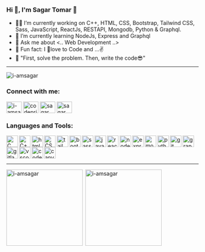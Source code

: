 ### Hi 👋, I'm Sagar Tomar 🤗

- 👨‍💻 I’m currently working on C++, HTML, CSS, Bootstrap, Tailwind CSS, Sass, JavaScript, ReactJs, RESTAPI, Mongodb, Python & Graphql. 
- 📝 I’m currently learning NodeJs, Express and Graphql
- 💬 Ask me about <.. Web Development ..>
- 🌟 Fun fact: I 🥰love to Code and ...✌️ 
- 🤔 "First, solve the problem. Then, write the code😎"

---

<p align="left"> <img src="https://komarev.com/ghpvc/?username=i-amsagar&label=Profile%20views&color=FB2576&style=flat" alt="i-amsagar" /> </p>

<h3 align="left">Connect with me:</h3>
<p align="left">
<a href="https://linkedin.com/in/i-amsagar" target="blank"><img align="center" src="https://raw.githubusercontent.com/rahuldkjain/github-profile-readme-generator/master/src/images/icons/Social/linked-in-alt.svg" alt="i-amsagar" height="30" width="40" /></a>
<a href="https://instagram.com/codeprisms" target="blank"><img align="center" src="https://raw.githubusercontent.com/rahuldkjain/github-profile-readme-generator/master/src/images/icons/Social/instagram.svg" alt="codeprisms" height="30" width="40" /></a>
<a href="https://www.youtube.com/c/SagarDeveloper" target="blank"><img align="center" src="https://raw.githubusercontent.com/rahuldkjain/github-profile-readme-generator/master/src/images/icons/Social/youtube.svg" alt="sagar developer" height="30" width="40" /></a>
<a href="https://www.hackerrank.com/Sagar_Developer" target="blank"><img align="center" src="https://raw.githubusercontent.com/rahuldkjain/github-profile-readme-generator/master/src/images/icons/Social/hackerrank.svg" alt="sagar developer" height="30" width="40" /></a>
</p>

<h3 align="left">Languages and Tools:</h3>
<img src="https://cdn.jsdelivr.net/gh/devicons/devicon/icons/c/c-original.svg" alt="C" width="30px" align="left"/>
<img src="https://cdn.jsdelivr.net/gh/devicons/devicon/icons/cplusplus/cplusplus-original.svg" alt="C++" width="30px" align="left"/>
<img src="https://cdn.jsdelivr.net/gh/devicons/devicon/icons/html5/html5-original.svg" alt="html5" width="30px" align="left"/>
<img src="https://cdn.jsdelivr.net/gh/devicons/devicon/icons/css3/css3-original.svg" alt="CSS" width="30px" align="left"/>
<img src="https://cdn.jsdelivr.net/gh/devicons/devicon/icons/tailwindcss/tailwindcss-plain.svg" alt="tailwindcss" width="30px" align="left"/>
<img src="https://cdn.jsdelivr.net/gh/devicons/devicon/icons/bootstrap/bootstrap-plain.svg" alt="bootstrap" width="30px" align="left"/>
<img src="https://cdn.jsdelivr.net/gh/devicons/devicon/icons/sass/sass-original.svg" alt="sass" width="30px" align="left"/>
<img src="https://cdn.jsdelivr.net/gh/devicons/devicon/icons/javascript/javascript-original.svg" alt="javascript" width="30px" align="left"/>
<img src="https://cdn.jsdelivr.net/gh/devicons/devicon/icons/react/react-original.svg" alt="react" width="30px" align="left"/>
<img src="https://cdn.jsdelivr.net/gh/devicons/devicon/icons/nodejs/nodejs-original.svg" alt="nodejs" width="30px" align="left"/>
<img src="https://cdn.jsdelivr.net/gh/devicons/devicon/icons/express/express-original.svg" alt="express" width="30px" align="left"/>
<img src="https://cdn.jsdelivr.net/gh/devicons/devicon/icons/mongodb/mongodb-original.svg" alt="mongodb" width="30px" align="left"/>
<img src="https://cdn.jsdelivr.net/gh/devicons/devicon/icons/python/python-original.svg" alt="python" width="30px" align="left"/>
<img src="https://cdn.jsdelivr.net/gh/devicons/devicon/icons/graphql/graphql-plain.svg" alt="graphql" width="30px"/>

<img src="https://cdn.jsdelivr.net/gh/devicons/devicon/icons/git/git-original.svg" alt="git" width="30px" align="left"/>
<img src="https://cdn.jsdelivr.net/gh/devicons/devicon/icons/gitlab/gitlab-original.svg" alt="gitlab" width="30px" align="left"/>
<img src="https://cdn.jsdelivr.net/gh/devicons/devicon/icons/vscode/vscode-original.svg" alt="vscode" width="30px" align="left"/>
<img src="https://cdn.jsdelivr.net/gh/devicons/devicon/icons/codepen/codepen-plain.svg" alt="codepen" width="30px" align="left"/>
<img src="https://cdn.jsdelivr.net/gh/devicons/devicon/icons/canva/canva-original.svg" alt="canva" width="30px"/>

---

<p><img align="left" src="https://github-readme-stats.vercel.app/api/top-langs?username=i-amsagar&show_icons=true&locale=en&layout=compact" alt="i-amsagar" height="200px" width:"180px" /></p>

<p>&nbsp;<img align="center" src="https://github-readme-stats.vercel.app/api?username=i-amsagar&show_icons=true&locale=en" alt="i-amsagar" height="200px" width:"200px"/></p>

